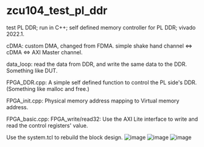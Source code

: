 # zcu104_test_pl_ddr
test PL DDR; run in C++; self defined memory controller for PL DDR; vivado 2022.1.  

cDMA: custom DMA, changed from FDMA. simple shake hand channel <=> cDMA <=> AXI Master channel.  

data_loop: read the data from DDR, and write the same data to the DDR. Something like DUT.

FPGA_DDR.cpp: A simple self defined function to control the PL side's DDR. (Something like malloc and free.)

FPGA_init.cpp: Physical memory address mapping to Virtual memory address.

FPGA_basic.cpp: FPGA_write/read32: Use the AXI Lite interface to write and read the control registers' value.

Use the system.tcl to rebuild the block design.
![image](https://github.com/Buck008/zcu104_test_pl_ddr/assets/75256444/65cc6a04-704c-4c7c-89df-2b9198410b20)
![image](https://github.com/Buck008/zcu104_test_pl_ddr/assets/75256444/327e59ff-55a2-4187-b12f-838d5881d756)
![image](https://github.com/Buck008/zcu104_test_pl_ddr/assets/75256444/f2e49ba3-851d-449c-982d-ba8c983816f7)
